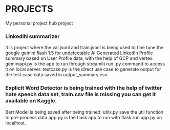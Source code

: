 # PROJECTS
My personal project hub project 

### LinkedIN summarizer
It is project where the val.jsonl and train.jsonl is bieng used to fine tune the google gemini flash 1.5 for undetectable AI Generated LinkedIn Profile summary based on User Profile data, with the help of GCP and vertex.
geminiapi.py is the app to run through streamlit run <name>.py command to access it on local server.
testcase.py is the direct use case to generate output for the test case data saved in output_summary.csv.

### Explicit Word Detector is being trained with the help of twitter hate speech data set, train.csv file is missing you can get it available on Kaggle.
Bert Model is being saved after being trained.
utils.py save the util function to pre-process data
app.py is the flask app to run with flask run app.py on localhost. 
